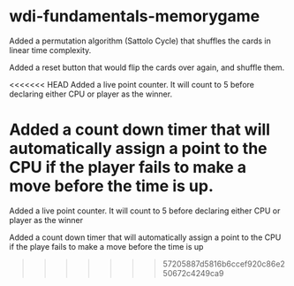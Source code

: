 # wdi-fundamentals-memorygame
Added a permutation algorithm (Sattolo Cycle) that shuffles the cards in linear time complexity.

Added a reset button that would flip the cards over again, and shuffle them.

<<<<<<< HEAD
Added a live point counter. It will count to 5 before declaring either CPU or player as the winner.

Added a count down timer that will automatically assign a point to the CPU if the player fails to make a move before the time is up.
=======
Added a live point counter. It will count to 5 before declaring either CPU or player as the winner

Added a count down timer that will automatically assign a point to the CPU if the playe fails to make a move before the time is up
>>>>>>> 57205887d5816b6ccef920c86e250672c4249ca9
